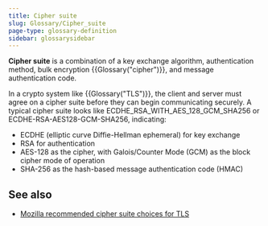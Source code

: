 ```yaml
---
title: Cipher suite
slug: Glossary/Cipher_suite
page-type: glossary-definition
sidebar: glossarysidebar
---
```



**Cipher suite** is a combination of a key exchange algorithm, authentication method, bulk encryption {{Glossary("cipher")}}, and message authentication code.

In a crypto system like {{Glossary("TLS")}}, the client and server must agree on a cipher suite before they can begin communicating securely. A typical cipher suite looks like ECDHE_RSA_WITH_AES_128_GCM_SHA256 or ECDHE-RSA-AES128-GCM-SHA256, indicating:

- ECDHE (elliptic curve Diffie-Hellman ephemeral) for key exchange
- RSA for authentication
- AES-128 as the cipher, with Galois/Counter Mode (GCM) as the block cipher mode of operation
- SHA-256 as the hash-based message authentication code (HMAC)

## See also

- [Mozilla recommended cipher suite choices for TLS](https://wiki.mozilla.org/Security/Server_Side_TLS)
